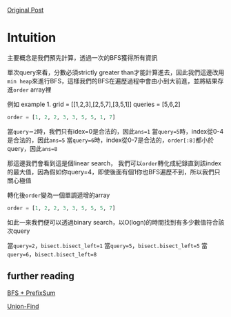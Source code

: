 [Original Post](https://leetcode.com/problems/maximum-number-of-points-from-grid-queries/solutions/2899594/python-3-solution-with-explanation-heap-binary-search/)

# Intuition

主要概念是我們預先計算，透過一次的BFS獲得所有資訊

單次query來看，分數必須strictly greater than才能計算進去，因此我們這邊改用`min heap`來進行BFS，這樣我們的BFS在遍歷過程中會由小到大前進，並將結果存進`order` array裡

例如 example 1.
grid = [[1,2,3],[2,5,7],[3,5,1]]
queries = [5,6,2]

```python
order = [1, 2, 2, 3, 3, 5, 5, 1, 7]
```

當`query＝2`時，我們只有idex=0是合法的，因此`ans=1`
當`query=5`時，index從0-4是合法的，因此`ans=5`
當`query=6`時，index從0-7是合法的，`order[:8]`都小於query，因此`ans=8`

那這邊我們會看到這是個linear search，
我們可以`order`轉化成紀錄直到該index的最大值，因為假如你query=4，即使後面有個1你也BFS遍歷不到，所以我們只關心極值

轉化後`order`變為一個單調遞增的array
```python
order = [1, 2, 2, 3, 3, 5, 5, 5, 7]
```

如此一來我們便可以透過binary search，以O(logn)的時間找到有多少數值符合該次query

當`query=2`，`bisect.bisect_left=1`
當`query=5`，`bisect.bisect_left=5`
當`query=6`，`bisect.bisect_left=8`

## further reading

[BFS + PrefixSum](https://leetcode.com/problems/maximum-number-of-points-from-grid-queries/solutions/2899355/bfs-prefix-sum/?orderBy=most_votes)

[Union-Find](https://leetcode.com/problems/maximum-number-of-points-from-grid-queries/solutions/2899354/simple-solution-with-intuition-c-o-n-m-time-and-space/?orderBy=most_votes)